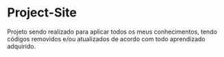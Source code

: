 # Project-Site

 Projeto sendo realizado para aplicar todos os meus conhecimentos, tendo códigos removidos e/ou atualizados de acordo com todo aprendizado adquirido.  
